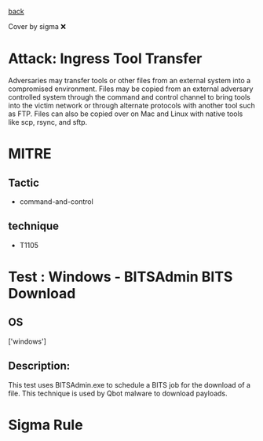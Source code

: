 [back](../index.md)

Cover by sigma :x: 

# Attack: Ingress Tool Transfer

 Adversaries may transfer tools or other files from an external system into a compromised environment. Files may be copied from an external adversary controlled system through the command and control channel to bring tools into the victim network or through alternate protocols with another tool such as FTP. Files can also be copied over on Mac and Linux with native tools like scp, rsync, and sftp.

# MITRE
## Tactic
  - command-and-control

## technique
  - T1105

# Test : Windows - BITSAdmin BITS Download

## OS

 ['windows']

## Description:

 This test uses BITSAdmin.exe to schedule a BITS job for the download of a file.
This technique is used by Qbot malware to download payloads.


# Sigma Rule
